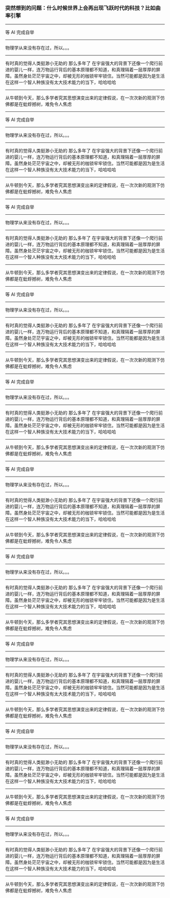 ### 突然想到的问题：什么时候世界上会再出现飞跃时代的科技？比如曲率引擎



---------------------------------------------------

等 AI 完成自举

---------------------------------------------------

物理学从来没有存在过，所以。。。

---------------------------------------------------

有时真的觉得人类挺渺小无助的 那么多年了 在宇宙强大的背景下还像一个爬行前进的婴儿一样，连万物运行背后的基本原理都不知道，和真理隔着一层厚厚的屏障。虽然身处茫茫宇宙之中，却被无形的枷锁牢牢锁住。当然可能都是因为是生活在这样一个智人种族没有太大技术能力的当下，哈哈哈哈

---------------------------------------------------

从牛顿到今天，那么多学者究其思想演变出来的定律假说，在一次次新的观测下仿佛都是在蚍蜉撼树，难免令人焦虑

---------------------------------------------------

等 AI 完成自举

---------------------------------------------------

物理学从来没有存在过，所以。。。

---------------------------------------------------

有时真的觉得人类挺渺小无助的 那么多年了 在宇宙强大的背景下还像一个爬行前进的婴儿一样，连万物运行背后的基本原理都不知道，和真理隔着一层厚厚的屏障。虽然身处茫茫宇宙之中，却被无形的枷锁牢牢锁住。当然可能都是因为是生活在这样一个智人种族没有太大技术能力的当下，哈哈哈哈

---------------------------------------------------

从牛顿到今天，那么多学者究其思想演变出来的定律假说，在一次次新的观测下仿佛都是在蚍蜉撼树，难免令人焦虑

---------------------------------------------------

等 AI 完成自举

---------------------------------------------------

物理学从来没有存在过，所以。。。

---------------------------------------------------

有时真的觉得人类挺渺小无助的 那么多年了 在宇宙强大的背景下还像一个爬行前进的婴儿一样，连万物运行背后的基本原理都不知道，和真理隔着一层厚厚的屏障。虽然身处茫茫宇宙之中，却被无形的枷锁牢牢锁住。当然可能都是因为是生活在这样一个智人种族没有太大技术能力的当下，哈哈哈哈

---------------------------------------------------

从牛顿到今天，那么多学者究其思想演变出来的定律假说，在一次次新的观测下仿佛都是在蚍蜉撼树，难免令人焦虑

---------------------------------------------------

等 AI 完成自举

---------------------------------------------------

物理学从来没有存在过，所以。。。

---------------------------------------------------

有时真的觉得人类挺渺小无助的 那么多年了 在宇宙强大的背景下还像一个爬行前进的婴儿一样，连万物运行背后的基本原理都不知道，和真理隔着一层厚厚的屏障。虽然身处茫茫宇宙之中，却被无形的枷锁牢牢锁住。当然可能都是因为是生活在这样一个智人种族没有太大技术能力的当下，哈哈哈哈

---------------------------------------------------

从牛顿到今天，那么多学者究其思想演变出来的定律假说，在一次次新的观测下仿佛都是在蚍蜉撼树，难免令人焦虑

---------------------------------------------------

等 AI 完成自举

---------------------------------------------------

物理学从来没有存在过，所以。。。

---------------------------------------------------

有时真的觉得人类挺渺小无助的 那么多年了 在宇宙强大的背景下还像一个爬行前进的婴儿一样，连万物运行背后的基本原理都不知道，和真理隔着一层厚厚的屏障。虽然身处茫茫宇宙之中，却被无形的枷锁牢牢锁住。当然可能都是因为是生活在这样一个智人种族没有太大技术能力的当下，哈哈哈哈

---------------------------------------------------

从牛顿到今天，那么多学者究其思想演变出来的定律假说，在一次次新的观测下仿佛都是在蚍蜉撼树，难免令人焦虑

---------------------------------------------------

等 AI 完成自举

---------------------------------------------------

物理学从来没有存在过，所以。。。

---------------------------------------------------

有时真的觉得人类挺渺小无助的 那么多年了 在宇宙强大的背景下还像一个爬行前进的婴儿一样，连万物运行背后的基本原理都不知道，和真理隔着一层厚厚的屏障。虽然身处茫茫宇宙之中，却被无形的枷锁牢牢锁住。当然可能都是因为是生活在这样一个智人种族没有太大技术能力的当下，哈哈哈哈

---------------------------------------------------

从牛顿到今天，那么多学者究其思想演变出来的定律假说，在一次次新的观测下仿佛都是在蚍蜉撼树，难免令人焦虑

---------------------------------------------------

等 AI 完成自举

---------------------------------------------------

物理学从来没有存在过，所以。。。

---------------------------------------------------

有时真的觉得人类挺渺小无助的 那么多年了 在宇宙强大的背景下还像一个爬行前进的婴儿一样，连万物运行背后的基本原理都不知道，和真理隔着一层厚厚的屏障。虽然身处茫茫宇宙之中，却被无形的枷锁牢牢锁住。当然可能都是因为是生活在这样一个智人种族没有太大技术能力的当下，哈哈哈哈

---------------------------------------------------

从牛顿到今天，那么多学者究其思想演变出来的定律假说，在一次次新的观测下仿佛都是在蚍蜉撼树，难免令人焦虑

---------------------------------------------------

等 AI 完成自举

---------------------------------------------------

物理学从来没有存在过，所以。。。

---------------------------------------------------

有时真的觉得人类挺渺小无助的 那么多年了 在宇宙强大的背景下还像一个爬行前进的婴儿一样，连万物运行背后的基本原理都不知道，和真理隔着一层厚厚的屏障。虽然身处茫茫宇宙之中，却被无形的枷锁牢牢锁住。当然可能都是因为是生活在这样一个智人种族没有太大技术能力的当下，哈哈哈哈

---------------------------------------------------

从牛顿到今天，那么多学者究其思想演变出来的定律假说，在一次次新的观测下仿佛都是在蚍蜉撼树，难免令人焦虑

---------------------------------------------------

等 AI 完成自举

---------------------------------------------------

物理学从来没有存在过，所以。。。

---------------------------------------------------

有时真的觉得人类挺渺小无助的 那么多年了 在宇宙强大的背景下还像一个爬行前进的婴儿一样，连万物运行背后的基本原理都不知道，和真理隔着一层厚厚的屏障。虽然身处茫茫宇宙之中，却被无形的枷锁牢牢锁住。当然可能都是因为是生活在这样一个智人种族没有太大技术能力的当下，哈哈哈哈

---------------------------------------------------

从牛顿到今天，那么多学者究其思想演变出来的定律假说，在一次次新的观测下仿佛都是在蚍蜉撼树，难免令人焦虑

---------------------------------------------------

等 AI 完成自举

---------------------------------------------------

物理学从来没有存在过，所以。。。

---------------------------------------------------

有时真的觉得人类挺渺小无助的 那么多年了 在宇宙强大的背景下还像一个爬行前进的婴儿一样，连万物运行背后的基本原理都不知道，和真理隔着一层厚厚的屏障。虽然身处茫茫宇宙之中，却被无形的枷锁牢牢锁住。当然可能都是因为是生活在这样一个智人种族没有太大技术能力的当下，哈哈哈哈

---------------------------------------------------

从牛顿到今天，那么多学者究其思想演变出来的定律假说，在一次次新的观测下仿佛都是在蚍蜉撼树，难免令人焦虑

